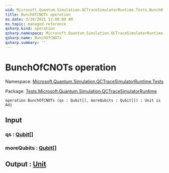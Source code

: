 ```yaml
---
uid: Microsoft.Quantum.Simulation.QCTraceSimulatorRuntime.Tests.BunchOfCNOTs
title: BunchOfCNOTs operation
ms.date: 3/26/2021 12:00:00 AM
ms.topic: managed-reference
qsharp.kind: operation
qsharp.namespace: Microsoft.Quantum.Simulation.QCTraceSimulatorRuntime.Tests
qsharp.name: BunchOfCNOTs
qsharp.summary: ''
---
```


# BunchOfCNOTs operation

Namespace: [Microsoft.Quantum.Simulation.QCTraceSimulatorRuntime.Tests](xref:Microsoft.Quantum.Simulation.QCTraceSimulatorRuntime.Tests)

Package: [Tests.Microsoft.Quantum.Simulation.QCTraceSimulatorRuntime](https://nuget.org/packages/Tests.Microsoft.Quantum.Simulation.QCTraceSimulatorRuntime)




```qsharp
operation BunchOfCNOTs (qs : Qubit[], moreQubits : Qubit[]) : Unit is Adj
```


## Input

### qs : [Qubit](xref:microsoft.quantum.lang-ref.qubit)[]




### moreQubits : [Qubit](xref:microsoft.quantum.lang-ref.qubit)[]





## Output : [Unit](xref:microsoft.quantum.lang-ref.unit)

